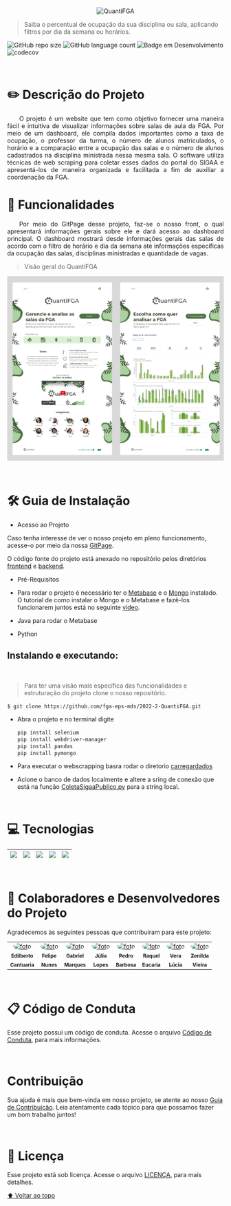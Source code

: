 
<br>

<p align="center">
  <img max-height="100px" src="https://i.imgur.com/ffRw0Ns.png" alt="QuantiFGA">
</p>

> Saiba o percentual de ocupação da sua disciplina ou sala, aplicando filtros por dia da semana ou horários. 



![GitHub repo size](https://img.shields.io/github/repo-size/fga-eps-mds/2022-2-Squad9?style=for-the-badge)
![GitHub language count](https://img.shields.io/github/languages/count/fga-eps-mds/2022-2-Squad9?style=for-the-badge)
![Badge em Desenvolvimento](http://img.shields.io/static/v1?label=STATUS&message=EM%20DESENVOLVIMENTO&color=GREEN&style=for-the-badge)
![codecov](https://img.shields.io/badge/codecov-81%25-yellow?style=for-the-badge)

<br>

# ✏️ Descrição do Projeto

<p align="justify"> &emsp;&emsp;O projeto é um website que tem como objetivo fornecer uma maneira fácil e intuitiva de visualizar informações sobre salas de aula da FGA. Por meio de um dashboard, ele compila dados importantes como a taxa de ocupação, o professor da turma, o número de alunos matriculados, o horário e a comparação entre a ocupação das salas e o número de alunos cadastrados na disciplina ministrada nessa mesma sala. O software utiliza técnicas de web scraping para coletar esses dados do portal do SIGAA e apresentá-los de maneira organizada e facilitada a fim de auxiliar a coordenação da FGA.

<br>

# 🔨 Funcionalidades

<p align="justify"> &emsp;&emsp;Por meio do GitPage desse projeto, faz-se o nosso front, o qual apresentará informações gerais sobre ele e dará acesso ao dashboard principal. O dashboard mostrará desde informações gerais das salas de acordo com o filtro de horário e dia da semana até informações específicas da ocupação das salas, disciplinas ministradas e quantidade de vagas.

>Visão geral do QuantiFGA

<p align="center">
  <img max-height="400px" src="https://raw.githubusercontent.com/pedrobarbosaocb/RepositorioTeste/main/documenta%C3%A7%C3%A3o/Prot%C3%B3tipo/Atualizacao-Prototipo.png" alt="QuantiFGA">
</p>




<br>

# 🛠️ Guia de Instalação


- Acesso ao Projeto

Caso tenha interesse de ver o nosso projeto em pleno funcionamento, acesse-o por meio da nossa [GitPage](https://fga-eps-mds.github.io/2022-2-QuantiFGA/).

O código fonte do projeto está anexado no repositório pelos diretórios [frontend](https://github.com/fga-eps-mds/2022-2-QuantiFGA/tree/main/frontend) e [backend](https://github.com/fga-eps-mds/2022-2-QuantiFGA/tree/main/backend).


- Pré-Requisitos

- Para rodar o projeto é necessário ter o [Metabase](https://github.com/pedrobarbosaocb/RepositorioTeste/blob/main/docs/Metabase%20-%20Getting%20Started.md) e o [Mongo](https://www.mongodb.com/try/download/community) instalado. O tutorial de como instalar o Mongo e o Metabase e fazê-los funcionarem juntos está no seguinte [vídeo](https://www.youtube.com/watch?v=H5GFGJrVnqQ&t=371s).
- Java para rodar o Metabase 
- Python

## Instalando e executando: 
<br>

>Para ter uma visão mais específica das funcionalidades e estruturação do projeto clone o nosso repositório.

    $ git clone https://github.com/fga-eps-mds/2022-2-QuantiFGA.git 

  - Abra o projeto e no terminal digite
    
        pip install selenium 
        pip install webdriver-manager
        pip install pandas 
        pip install pymongo

  - Para executar o webscrapping basra rodar o diretorio [carregardados](C:\Users\Vera\Desktop\mds\2022-2-QuantiFGA\backend\carregarDados.py)
  - Acione o banco de dados localmente e altere a sring de conexão que está na função [ColetaSigaaPublico.py](https://github.com/fga-eps-mds/2022-2-QuantiFGA/blob/main/backend/ColetaSigaaPublico.py) para a string local. 

<br>

# 💻 Tecnologias

|![](https://img.shields.io/badge/HTML5-E34F26?style=for-the-badge&logo=html5&logoColor=white)|![](https://img.shields.io/badge/Css3-1572B6?style=for-the-badge&logo=css3&logoColor=white)|![](https://img.shields.io/badge/Python-14354C?style=for-the-badge&logo=python&logoColor=white)|![](https://img.shields.io/badge/Selenium-14354C?style=for-the-badge&logo=selenium&logoColor=white)|![](https://img.shields.io/badge/mongodb-14354C?style=for-the-badge&logo=mongodb&logoColor=white)|
|----|----|----|----|----|



<!-- <table>
<tr>
<td valign="top"><img src="https://cdn-icons-png.flaticon.com/512/174/174854.png" alt="HTML" height="80" width="auto"/></td>
<td valign="top"><img src="https://logospng.org/download/css-3/logo-css-3-2048.png" alt="CSS" height="80" width="auto"/></td>
<td valign="top"><img src="https://upload.wikimedia.org/wikipedia/commons/thumb/1/1f/Python_logo_01.svg/800px-Python_logo_01.svg.png" alt="Python" height="80" width="auto"/></td>
<td valign="top"><img src="https://upload.wikimedia.org/wikipedia/commons/d/d5/Selenium_Logo.png" alt="Selenium" height="80" width="auto"/></td>
<td valign="top"><img src="https://coffops.com/wp-content/uploads/2022/07/mdb.png" alt="mongoBD" height="80" width="auto"/></td>
</tr>
</table> -->

<br>

# 🤝 Colaboradores e Desenvolvedores do Projeto

Agradecemos às seguintes pessoas que contribuíram para este projeto:
<table>
  <tr>
    <td align="center" style="vertical-align:top"><a href="https://github.com/edilbertocantuaria"><img style="border-radius: 50%;" src="https://avatars.githubusercontent.com/u/69125218?v=4" width="100px;" alt="foto"/><br /><sub><b>Edilberto <br> Cantuaria</b></sub></a><br /></td>
    <td align="center" style="vertical-align:top"><a href="https://github.com/FelipeNunesdM"><img style="border-radius: 50%;" src="https://avatars.githubusercontent.com/u/107002722?v=4" width="100px;" alt="foto"/><br /><sub><b>Felipe <br> Nunes</b></sub></a><br /></td>
    <td align="center" style="vertical-align:top"><a href="https://github.com/GabrielMS00"><img style="border-radius: 50%;" src="https://avatars.githubusercontent.com/u/88348513?v=4" width="100px;" alt="foto"/><br /><sub><b>Gabriel <br> Marques</b></sub></a><br /></td>
    <td align="center" style="vertical-align:top"><a href="https://github.com/JuliaDaYo"><img style="border-radius: 50%;" src="https://avatars.githubusercontent.com/u/112433653?v=4" width="100px;" alt="foto"/><br /><sub><b>Júlia <br> Lopes</b></sub></a><br /></td>
    <td align="center" style="vertical-align:top"><a href="https://github.com/pedrobarbosaocb"><img style="border-radius: 50%;" src="https://avatars.githubusercontent.com/u/78980796?v=4" width="100px;" alt="foto"/><br /><sub><b>Pedro <br> Barbosa</b></sub></a><br /></td>
    <td align="center" style="vertical-align:top"><a href="https://github.com/raqueleucaria"><img style="border-radius: 50%;" src="https://avatars.githubusercontent.com/u/81540491?v=4" width="100px;" alt="foto"/><br /><sub><b>Raquel <br> Eucaria</b></sub></a><br /></td>
    <td align="center" style="vertical-align:top"><a href="https://github.com/verabelucia"><img style="border-radius: 50%;" src="https://avatars.githubusercontent.com/u/78658486?v=4" width="100px;" alt="foto"/><br /><sub><b>Vera <br> Lúcia</b></sub></a><br /></td>
    <td align="center" style="vertical-align:top"><a href="https://github.com/ZenildaVieira"><img style="border-radius: 50%;" src="https://avatars.githubusercontent.com/u/101183963?v=4" width="100px;" alt="foto"/><br /><sub><b>Zenilda <br> Vieira</b></sub></a><br /></td>
  </tr>
</table>

<br>

# 📋 Código de Conduta

Esse projeto possui um código de conduta. Acesse o arquivo [Código de Conduta](https://github.com/fga-eps-mds/2022-2-QuantiFGA/blob/main/código%20de%20conduta.md), para mais informações.

<br>

# Contribuição

Sua ajuda é mais que bem-vinda em nosso projeto, se atente ao nosso [Guia de Contribuição](https://github.com/fga-eps-mds/2022-2-QuantiFGA/blob/main/docs/guia_de_contribui%C3%A7%C3%B5es.md). Leia atentamente cada tópico para que possamos fazer um bom trabalho juntos!

<br>

# 📝 Licença

Esse projeto está sob licença. Acesse o arquivo [LICENÇA](https://github.com/fga-eps-mds/2022-2-Squad9/blob/main/LICENSE), para mais detalhes.


[⬆ Voltar ao topo](https://github.com/fga-eps-mds/2022-2-Squad9)<br>

